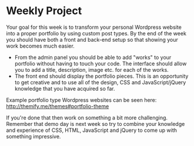 # Weekly Project

Your goal for this week is to transform your personal Wordpress website into a proper portfolio by using custom post types. By the end of the week you should have both a front and back-end setup so that showing your work becomes much easier.

* From the admin panel you should be able to add "works" to your portfolio without having to touch your code. The interface should allow you to add a title, description, image etc. for each of the works.
* The front end should display the portfolio pieces. This is an opportunity to get creative and to use all of the design, CSS and JavaScript/jQuery knowledge that you have acquired so far.

Example portfolio type Wordpress websites can be seen here: http://themify.me/themes#portfolio-theme


If you're done that then work on something a bit more challenging. Remember that demo day is next week so try to combine your knowledge and experience of CSS, HTML, JavaScript and jQuery to come up with something impressive.